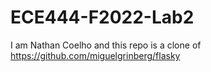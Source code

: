# ECE444-F2022-Lab2

I am Nathan Coelho and this repo is a clone of https://github.com/miguelgrinberg/flasky 
